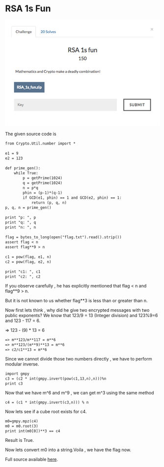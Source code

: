 # RSA 1s Fun

![](RSA_1s_fun.png)

The given source code is
```
from Crypto.Util.number import *

e1 = 9
e2 = 123

def prime_gen():
    while True:
        p = getPrime(1024)
        q = getPrime(1024)
        n = p*q
        phin = (p-1)*(q-1)
        if GCD(e1, phin) == 1 and GCD(e2, phin) == 1:
            return (p, q, n)
p, q, n = prime_gen()

print "p: ", p
print "q: ", q
print "n: ", n

flag = bytes_to_long(open("flag.txt").read().strip())
assert flag < n
assert flag**9 > n

c1 = pow(flag, e1, n)
c2 = pow(flag, e2, n)

print "c1: ", c1
print "c2: ", c2
```

If you observe carefully , he has explicitly mentioned that flag < n and flag**9 > n.

But it is not known to us whether flag**3 is less than or greater than n.

Now first lets think , why did he give two encrypted messages with two public exponents?
We know that 123/9 = 13 (Integer division) and 123%9=6 and 123 - 117 = 6.

=> 123 - (9) * 13 = 6

```
=> m**123/m**117 = m**6
=> m**123/(m**9)**13 = m**6
=> c2/c1**13 = m**6
```
Since we cannot divide those two numbers directly , we have to perform modular inverse.

```
import gmpy
c3 = (c2 * int(gmpy.invert(pow(c1,13,n),n)))%n
print c3
```
Now that we have m^6 and m^9 , we can get m^3 using the same method

```
c4 = (c1 * int(gmpy.invert(c3,n))) % n
```
Now lets see if a cube root exists for c4.
```
m0=gmpy.mpz(c4)
m0 = m0.root(3)
print int(m0[0])**3 == c4
```
Result is True.

Now lets convert m0 into a string.Voila , we have the flag now.

Full source available [here](crack.py).
